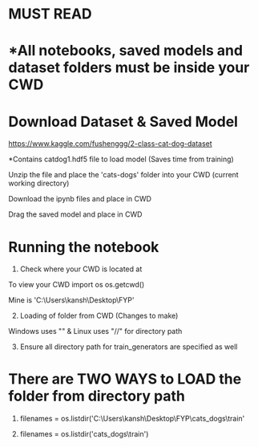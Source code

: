 # MUST READ
# *All notebooks, saved models and dataset folders must be inside your CWD
# Download Dataset & Saved Model
https://www.kaggle.com/fushenggg/2-class-cat-dog-dataset

*Contains catdog1.hdf5 file to load model (Saves time from training)

Unzip the file and place the 'cats-dogs' folder into your CWD (current working directory)

Download the ipynb files and place in CWD

Drag the saved model and place in CWD

# Running the notebook
1. Check where your CWD is located at

To view your CWD import os os.getcwd()

Mine is 'C:\Users\kansh\Desktop\FYP'

2. Loading of folder from CWD (Changes to make)

Windows uses "\" & Linux uses "//" for directory path

3. Ensure all directory path for train_generators are specified as well

# There are TWO WAYS to LOAD the folder from directory path

1. filenames = os.listdir('C:\Users\kansh\Desktop\FYP\cats_dogs\train\'

2. filenames = os.listdir('cats_dogs\train')
